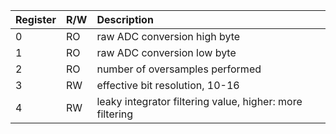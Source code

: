| **Register** | **R/W** | **Description** |
|:-------------|:--------|:----------------|
| 0 | RO | raw ADC conversion high byte |
| 1 | RO | raw ADC conversion low byte |
| 2 | RO | number of oversamples performed |
| 3 | RW | effective bit resolution, 10-16 |
| 4 | RW | leaky integrator filtering value, higher: more filtering |